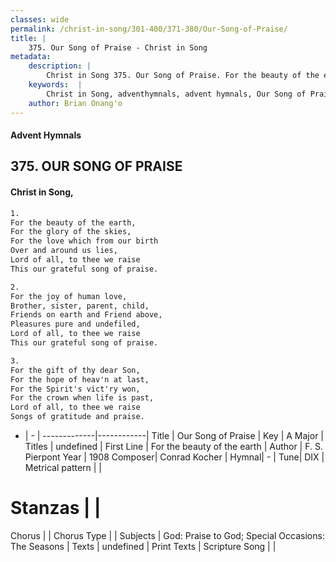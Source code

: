 ```yaml
---
classes: wide
permalink: /christ-in-song/301-400/371-380/Our-Song-of-Praise/
title: |
    375. Our Song of Praise - Christ in Song
metadata:
    description: |
        Christ in Song 375. Our Song of Praise. For the beauty of the earth, For the glory of the skies, For the love which from our birth Over and around us lies, Lord of all, to thee we raise This our grateful song of praise.
    keywords:  |
        Christ in Song, adventhymnals, advent hymnals, Our Song of Praise, For the beauty of the earth. 
    author: Brian Onang'o
---
```


#### Advent Hymnals
## 375. OUR SONG OF PRAISE
####  Christ in Song,

```txt
1.
For the beauty of the earth,
For the glory of the skies,
For the love which from our birth
Over and around us lies,
Lord of all, to thee we raise
This our grateful song of praise.

2.
For the joy of human love,
Brother, sister, parent, child,
Friends on earth and Friend above,
Pleasures pure and undefiled,
Lord of all, to thee we raise
This our grateful song of praise.

3.
For the gift of thy dear Son,
For the hope of heav'n at last,
For the Spirit's vict'ry won,
For the crown when life is past,
Lord of all, to thee we raise
Songs of gratitude and praise.


```

- |   -  |
-------------|------------|
Title | Our Song of Praise |
Key | A Major |
Titles | undefined |
First Line | For the beauty of the earth |
Author | F. S. Pierpont
Year | 1908
Composer| Conrad Kocher |
Hymnal|  - |
Tune| DIX |
Metrical pattern | |
# Stanzas |  |
Chorus |  |
Chorus Type |  |
Subjects | God: Praise to God; Special Occasions: The Seasons |
Texts | undefined |
Print Texts | 
Scripture Song |  |
    
